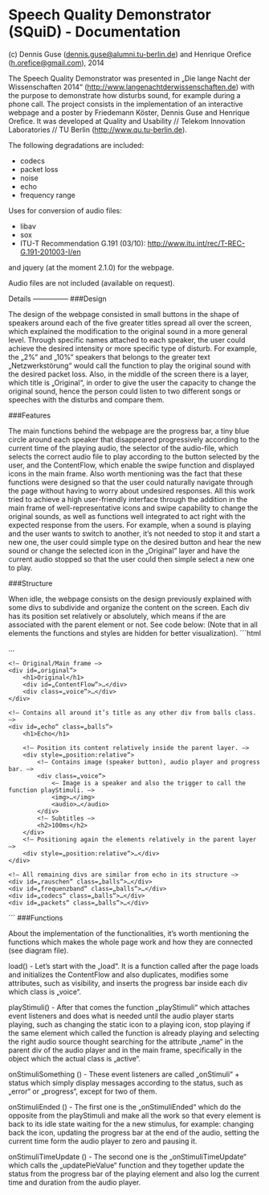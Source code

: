 Speech Quality Demonstrator (SQuiD) - Documentation
===========================

(c) Dennis Guse (dennis.guse@alumni.tu-berlin.de) and Henrique Orefice (h.orefice@gmail.com), 2014

The Speech Quality Demonstrator was presented in „Die lange Nacht der Wissenschaften 2014“ (http://www.langenachtderwissenschaften.de) with the purpose to demonstrate how disturbs sound, for example during a phone call. The project consists in the implementation of an interactive webpage and a poster by Friedemann Köster, Dennis Guse and Henrique Orefice.
It was developed at Quality and Usability // Telekom Innovation Laboratories // TU Berlin (http://www.qu.tu-berlin.de).


The following degradations are included:
* codecs
* packet loss
* noise
* echo
* frequency range

Uses for conversion of audio files:
* libav
* sox
* ITU-T Recommendation G.191 (03/10): http://www.itu.int/rec/T-REC-G.191-201003-I/en

and jquery (at the moment 2.1.0) for the webpage.

Audio files are not included (available on request).

Details
—————
###Design
	
The design of the webpage consisted in small buttons in the shape of speakers around each of the five greater titles spread all over the screen, which explained the modification to the original sound in a more general level. Through specific names attached to each speaker, the user could achieve the desired intensity or more specific type of disturb. For example, the „2%“ and „10%“ speakers that belongs to the greater text „Netzwerkstörung“ would call the function to play the original sound with the desired packet loss. Also, in the middle of the screen there is a layer, which title is „Original“, in order to give the user the capacity to change the original sound, hence the person could listen to two different songs or speeches with the disturbs and compare them.
	
###Features
	
The main functions behind the webpage are the progress bar, a tiny blue circle around each speaker that disappeared progressively according to the current time of the playing audio, the selector of the audio-file, which selects the correct audio file to play according to the button selected by the user, and the ContentFlow, which enable the swipe function and displayed icons in the main frame. Also worth mentioning was the fact that these functions were designed so that the user could naturally navigate through the page without having to worry about undesired responses. All this work tried to achieve a high user-friendly interface through the addition in the main frame of well-representative icons and swipe capability to change the original sounds, as well as functions well integrated to act right with the expected response from the users. For example, when a sound is playing and the user wants to switch to another, it’s not needed to stop it and start a new one, the user could simple type on the desired button and hear the new sound or change the selected icon in the „Original“ layer and have the current audio stopped so that the user could then simple select a new one to play.
	
###Structure
	
When idle, the webpage consists on the design previously explained with some divs to subdivide and organize the content on the screen. Each div has its position set relatively or absolutely, which means if the are associated with the parent element or not. See code below:
(Note that in all elements the functions and styles are hidden for better visualization).
´´´html
<body>
	<!— License layer —>
	<div id=„license“>…</div>

	<!— Original/Main frame —>		
	<div id=„original“>				
		<h1>Original</h1>
		<div id=„ContentFlow“>…</div>
		<div class=„voice“>…</div>
	</div>
	
	<!— Contains all around it’s title as any other div from balls class. —>
	<div id=„echo“ class=„balls“>			
		<h1>Echo</h1>

		<!— Position its content relatively inside the parent layer. —>
		<div style=„position:relative“>
			<!— Contains image (speaker button), audio player and progress bar. —>
			<div class=„voice“>
				<— Image is a speaker and also the trigger to call the function playStimuli. —>
				<img>…</img>
				<audio>…</audio>
			</div>
			<!— Subtitles —>
			<h2>100ms</h2>
		</div>
		<!— Positioning again the elements relatively in the parent layer —>
		<div style=„position:relative“>…</div>
	</div>

	<!— All remaining divs are similar from echo in its structure —>
	<div id=„rauschen“ class=„balls“>…</div>		
	<div id=„frequenzband“ class=„balls“>…</div>	
	<div id=„codecs“ class=„balls“>…</div>
	<div id=„packets“ class=„balls“>…</div>
</body>
´´´
###Functions
	
About the implementation of the functionalities, it’s worth mentioning the functions which makes the whole page work and how they are connected (see diagram file).

load() - Let’s start with the „load“. It is a function called after the page loads and initializes the ContentFlow and also duplicates, modifies some attributes, such as visibility, and inserts the progress bar inside each div which class is „voice“.


playStimuli() - After that comes the function „playStimuli“ which attaches event listeners and does what is needed until the audio player starts playing, such as changing the static icon to a playing icon, stop playing if the same element which called the function is already playing and selecting the right audio source thought searching for the attribute „name“ in the parent div of the audio player and in the main frame, specifically in the object which the actual class is „active“.

onStimuliSomething () - These event listeners are called „onStimuli“ + status which simply display messages according to the status, such as „error“ or „progress“, except for two of them.

onStimuliEnded () - The first one is the „onStimuliEnded“ which do the opposite from the playStimuli and make all the work so that every element is back to its idle state waiting for the a new stimulus, for example: changing back the icon, updating the progress bar at the end of the audio, setting the current time form the audio player to zero and pausing it.

onStimuliTimeUpdate () - The second one is the „onStimuliTimeUpdate“ which calls the „updatePieValue“ function and they together update the status from the progress bar of the playing element and also log the current time and duration from the audio player.